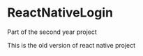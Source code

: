 # ReactNativeLogin
Part of the second year project

This is the old version of react native project
